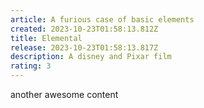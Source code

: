 ```yaml
---
article: A furious case of basic elements
created: 2023-10-23T01:58:13.812Z
title: Elemental
release: 2023-10-23T01:58:13.817Z
description: A disney and Pixar film
rating: 3
---
```


another awesome content
